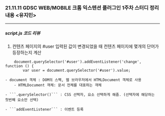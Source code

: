### 21.11.11 GDSC WEB/MOBILE 크롬 익스텐션 플러그인 1주차 스터디 정리 내용 <유지민>
------
##### script.js 코드 리뷰
1. 컨텐츠 페이지의 #user 입력된 값이 변경되었을 때 컨텐츠 페이지에 몇개의 단어가 등장하는지 계산
```
    document.querySelector('#user').addEventListener('change', function () {
        var user = document.querySelector('#user').value;
```
    - document 객체 : DOM의 스펙, 웹 브라우저에서 HTMLDocument 객체로 사용
        - HTMLDocument 객체: 문서 전체를 대표하는 객체
    
    - ```.querySelector()``` : CSS 선택자, 요소 선택하게 해줌. (선택자에 해당하는 첫번째 요소만 선택) 

    - ```addEventListener``` : 이벤트 등록
